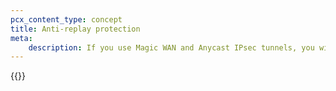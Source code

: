 ```yaml
---
pcx_content_type: concept
title: Anti-replay protection
meta:
    description: If you use Magic WAN and Anycast IPsec tunnels, you will need to disable anti-replay protection. Review the information here to learn more.
---
```


{{<render file="_anti-replay-protection.md" withParameters="Magic WAN">}}